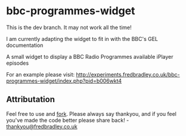 bbc-programmes-widget
=====================
This is the dev branch. It may not work all the time! 

I am currently adapting the widget to fit in with the BBC's GEL documentation

A small widget to display a BBC Radio Programmes available iPlayer episodes

For an example please visit: http://experiments.fredbradley.co.uk/bbc-programmes-widget/index.php?pid=b006wkt4

## Attributation ##
Feel free to use and <a href="https://github.com/fredbradley/bbc-programmes-widget/fork">fork</a>. Please always say thankyou, and if you feel you've made the code better please share back! - thankyou@fredbradley.co.uk

